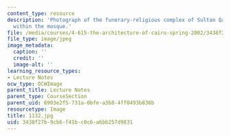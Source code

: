 ```yaml
---
content_type: resource
description: 'Photograph of the funerary-religious complex of Sultan Qaytbay: minbar
  within the mosque.'
file: /media/courses/4-615-the-architecture-of-cairo-spring-2002/3438f27b9cb6f41bc0c6a6bb257d9831_1132.jpg
file_type: image/jpeg
image_metadata:
  caption: ''
  credit: ''
  image-alt: ''
learning_resource_types:
- Lecture Notes
ocw_type: OCWImage
parent_title: Lecture Notes
parent_type: CourseSection
parent_uid: 6903e2f5-731a-0bfe-a3b8-4ff0493b836b
resourcetype: Image
title: 1132.jpg
uid: 3438f27b-9cb6-f41b-c0c6-a6bb257d9831
---
```

